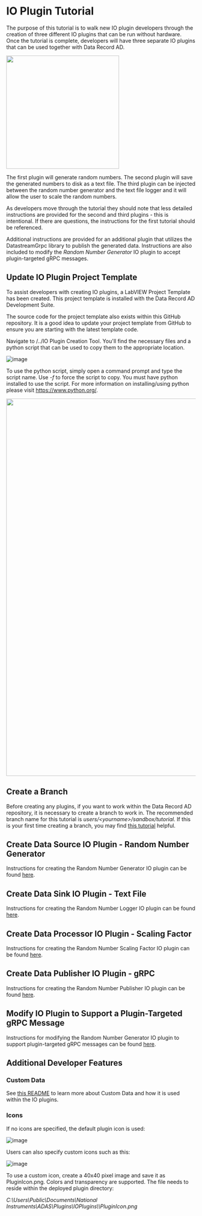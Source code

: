 # IO Plugin Tutorial  
The purpose of this tutorial is to walk new IO plugin developers through the creation of three different IO plugins that can be run without hardware.  Once the tutorial is complete, developers will have three separate IO plugins that can be used together with Data Record AD.

<img src="https://user-images.githubusercontent.com/15633959/154979199-e8fb5515-37d2-403d-aa80-6da8e54fdd91.png" width="300">

The first plugin will generate random numbers.  The second plugin will save the generated numbers to disk as a text file.  The third plugin can be injected between the random number generator and the text file logger and it will allow the user to scale the random numbers.

As developers move through the tutorial they should note that less detailed instructions are provided for the second and third plugins - this is intentional.  If there are questions, the instructions for the first tutorial should be referenced.

Additional instructions are provided for an additional plugin that utilizes the DatastreamGrpc library to publish the generated data.  Instructions are also included to modify the _Random Number Generator_ IO plugin to accept plugin-targeted gRPC messages.

## Update IO Plugin Project Template
To assist developers with creating IO plugins, a LabVIEW Project Template has been created.  This project template is installed with the Data Record AD Development Suite.

The source code for the project template also exists within this GitHub repository.  It is a good idea to update your project template from GitHub to ensure you are starting with the latest template code.

Navigate to /../IO Plugin Creation Tool.  You'll find the necessary files and a python script that can be used to copy them to the appropriate location.

![image](https://user-images.githubusercontent.com/15633959/154981043-fc8a9235-24d5-463d-92d9-a583ac46eaac.png)

To use the python script, simply open a command prompt and type the script name.  Use _-f_ to force the script to copy.  You must have python installed to use the script.  For more information on installing/using python please visit https://www.python.org/.

<img src="https://user-images.githubusercontent.com/15633959/154981599-a488b1dd-7108-46d8-b802-3ac69c51abdc.png" width="1000">

## Create a Branch
Before creating any plugins, if you want to work within the Data Record AD repository, it is necessary to create a branch to work in.  The recommended branch name for this tutorial is _users/\<yourname>/sandbox/tutorial._  If this is your first time creating a branch, you may find [this tutorial](https://docs.github.com/en/pull-requests/collaborating-with-pull-requests/proposing-changes-to-your-work-with-pull-requests/creating-and-deleting-branches-within-your-repository) helpful.

## Create Data Source IO Plugin - Random Number Generator
Instructions for creating the Random Number Generator IO plugin can be found [here](./1%20-%20Random%20Number%20Generator.md#overview).

## Create Data Sink IO Plugin - Text File
Instructions for creating the Random Number Logger IO plugin can be found [here](./2%20-%20Random%20Number%20Logger.md#overview).

## Create Data Processor IO Plugin - Scaling Factor
Instructions for creating the Random Number Scaling Factor IO plugin can be found [here](./3%20-%20Random%20Number%20Scaling%20Factor.md#overview).

## Create Data Publisher IO Plugin - gRPC 
Instructions for creating the Random Number Publisher IO plugin can be found [here](./4%20-%20Random%20Number%20Publisher.md#overview).

## Modify IO Plugin to Support a Plugin-Targeted gRPC Message
Instructions for modifying the Random Number Generator IO plugin to support plugin-targeted gRPC messages can be found [here](./5%20-%20Random%20Number%20Generator%20with%20Plugin%20Targeted%20Message%20Support.md#overview).

## Additional Developer Features
### Custom Data
See [this README](../../CustomData/README.md) to learn more about Custom Data and how it is used within the IO plugins.

### Icons
If no icons are specified, the default plugin icon is used:
  
![image](https://user-images.githubusercontent.com/15633959/176736748-6c0fc8fe-0d2c-44e1-9dd0-cf43d901ef09.png)

Users can also specify custom icons such as this:

![image](https://user-images.githubusercontent.com/15633959/176736857-363df4f0-60f5-48d4-bf20-fadfa5c1f82d.png)

To use a custom icon, create a 40x40 pixel image and save it as PluginIcon.png.  Colors and transparency are supported.  The file needs to reside within the deployed plugin directory:
 
 _C:\Users\Public\Documents\National Instruments\ADAS\Plugins\IOPlugins\\<PluginName>\PluginIcon.png_
 
